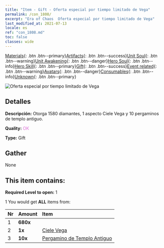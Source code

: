 ```yaml
---
title: "Item - Gift - Oferta especial por tiempo limitado de Vega"
permalink: /con_1808/
excerpt: "Era of Chaos  Oferta especial por tiempo limitado de Vega"
last_modified_at: 2021-07-13
locale: es
ref: "con_1808.md"
toc: false
classes: wide
---
```

 [Materials](/ItemsES/){: .btn .btn--primary}[Artifacts](/ItemsES/Artifacts/){: .btn .btn--success}[Unit Soul](/ItemsES/UnitSoul/){: .btn .btn--warning}[Unit Awakening](/ItemsES/UnitAwakening/){: .btn .btn--danger}[Hero Soul](/ItemsES/HeroSoul/){: .btn .btn--info}[Hero Skill](/ItemsES/HeroSkill/){: .btn .btn--primary}[Gift](/ItemsES/Gift/){: .btn .btn--success}[Event related](/ItemsES/Events/){: .btn .btn--warning}[Avatars](/ItemsES/Avatars/){: .btn .btn--danger}[Consumables](/ItemsES/Consumables/){: .btn .btn--info}[Unknown](/ItemsES/Unknown/){: .btn .btn--primary}

 ![Oferta especial por tiempo limitado de Vega](/images/t/i_907430.png)

## Detalles
 **Descripción:** Otorga 1580 diamantes, 1 aspecto Ciele Vega y 10 pergaminos de templo antiguo.

 **Quality:** <span style="color: #DA70D6">OK</span>

 **Type:** Gift

## Gather

  None

## This item contains:

 **Required Level to open:** 1

 1 You would get **ALL** items  from:

  | Nr | Amount |     Item    |
  |:---|:-------|:------------|
  | 1 |  **680x** | <i class="fas fa-gem"/> |  | 
  | 2 |  **1x** | [Ciele Vega](/ItemsES/con_1061/) |  | 
  | 3 |  **10x** | [Pergamino de Templo Antiguo](/ItemsES/con_697/) |  | 
